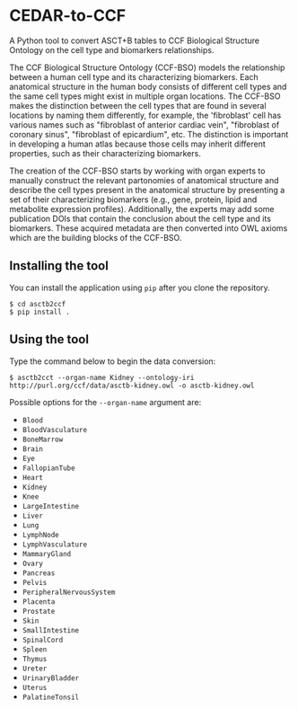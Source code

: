 # CEDAR-to-CCF

A Python tool to convert ASCT+B tables to CCF Biological Structure Ontology on the cell type and biomarkers relationships.

The CCF Biological Structure Ontology (CCF-BSO) models the relationship between a human cell type and its characterizing biomarkers. Each anatomical structure in the human body consists of different cell types and the same cell types might exist in multiple organ locations. The CCF-BSO makes the distinction between the cell types that are found in several locations by naming them differently, for example, the 'fibroblast' cell has various names such as "fibroblast of anterior cardiac vein", "fibroblast of coronary sinus", "fibroblast of epicardium", etc. The distinction is important in developing a human atlas because those cells may inherit different properties, such as their characterizing biomarkers.

The creation of the CCF-BSO starts by working with organ experts to manually construct the relevant partonomies of anatomical structure and describe the cell types present in the anatomical structure by presenting a set of their characterizing biomarkers (e.g., gene, protein, lipid and metabolite expression profiles). Additionally, the experts may add some publication DOIs that contain the conclusion about the cell type and its biomarkers. These acquired metadata are then converted into OWL axioms which are the building blocks of the CCF-BSO.

## Installing the tool

You can install the application using `pip` after you clone the repository.
```
$ cd asctb2ccf
$ pip install .
```

## Using the tool

Type the command below to begin the data conversion:
```
$ asctb2cct --organ-name Kidney --ontology-iri http://purl.org/ccf/data/asctb-kidney.owl -o asctb-kidney.owl
```

Possible options for the `--organ-name` argument are:
* `Blood`
* `BloodVasculature`
* `BoneMarrow`
* `Brain`
* `Eye`
* `FallopianTube`
* `Heart`
* `Kidney`
* `Knee`
* `LargeIntestine`
* `Liver`
* `Lung`
* `LymphNode`
* `LymphVasculature`
* `MammaryGland`
* `Ovary`
* `Pancreas`
* `Pelvis`
* `PeripheralNervousSystem`
* `Placenta`
* `Prostate`
* `Skin`
* `SmallIntestine`
* `SpinalCord`
* `Spleen`
* `Thymus`
* `Ureter`
* `UrinaryBladder`
* `Uterus`
* `PalatineTonsil`
